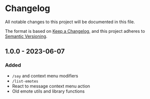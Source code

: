 # Changelog

All notable changes to this project will be documented in this file.

The format is based on [Keep a Changelog](https://keepachangelog.com/en/1.0.0/),
and this project adheres to [Semantic Versioning](https://semver.org/spec/v2.0.0.html).

## 1.0.0 - 2023-06-07

### Added

- `/say` and context menu modifiers
- `/list-emotes`
- React to message context menu action
- Old emote utils and library functions
